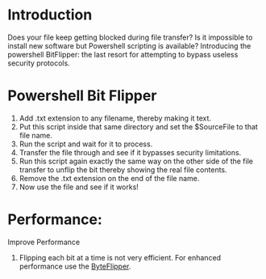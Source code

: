 # Introduction
Does your file keep getting blocked during file transfer? Is it impossible to install new software but Powershell scripting is available? Introducing the powershell BitFlipper: the last resort for attempting to bypass useless security protocols. 

# Powershell Bit Flipper
1. Add .txt extension to any filename, thereby making it text. 
2. Put this script inside that same directory and set the $SourceFile to that file name.
3. Run the script and wait for it to process.
4. Transfer the file through and see if it bypasses security limitations.
5. Run this script again exactly the same way on the other side of the file transfer to unflip the bit thereby showing the real file contents.
6. Remove the .txt extension on the end of the file name.
7. Now use the file and see if it works!

# Performance:

Improve Performance

1. Flipping each bit at a time is not very efficient. For enhanced performance use the [ByteFlipper](https://github.com/TheEliteOneShot/ps_byte_flipper). 
